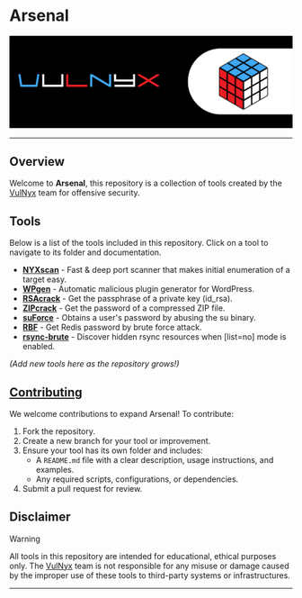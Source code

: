# Arsenal

![](/assets/banner.png)

---

## Overview

Welcome to **Arsenal**, this repository is a collection of tools created by the [VulNyx](https://vulnyx.com) team for offensive security.

## Tools

Below is a list of the tools included in this repository. Click on a tool to navigate to its folder and documentation.

- **[NYXscan](https://github.com/VulNyx/Arsenal/tree/main/NYXscan)** - Fast & deep port scanner that makes initial enumeration of a target easy.
- **[WPgen](https://github.com/VulNyx/Arsenal/tree/main/WPgen)** - Automatic malicious plugin generator for WordPress.
- **[RSAcrack](https://github.com/VulNyx/Arsenal/tree/main/RSAcrack)** - Get the passphrase of a private key (id_rsa).
- **[ZIPcrack](https://github.com/VulNyx/Arsenal/tree/main/ZIPcrack)** - Get the password of a compressed ZIP file.
- **[suForce](https://github.com/VulNyx/Arsenal/tree/main/suForce)** - Obtains a user's password by abusing the su binary.
- **[RBF](https://github.com/VulNyx/Arsenal/tree/main/RBF)** - Get Redis password by brute force attack.
- **[rsync-brute](https://github.com/VulNyx/Arsenal/tree/main/rsync-brute)** - Discover hidden rsync resources when [list=no] mode is enabled.

_(Add new tools here as the repository grows!)_

## [Contributing](/CONTRIBUTING.md)

We welcome contributions to expand Arsenal! To contribute:
1. Fork the repository.
2. Create a new branch for your tool or improvement.
3. Ensure your tool has its own folder and includes:
   - A `README.md` file with a clear description, usage instructions, and examples.
   - Any required scripts, configurations, or dependencies.
4. Submit a pull request for review.

## Disclaimer

> [!WARNING]
> All tools in this repository are intended for educational, ethical purposes only. The [VulNyx](https://vulnyx.com) team is not responsible for any misuse or damage caused by the improper use of these tools to third-party systems or infrastructures.

---
